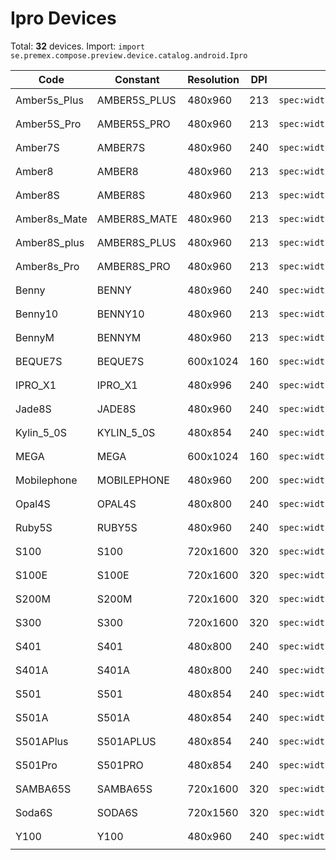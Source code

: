 # Ipro Devices

Total: **32** devices. Import: `import se.premex.compose.preview.device.catalog.android.Ipro`

| Code | Constant | Resolution | DPI | Compose Spec | Preview Usage |
|------|----------|------------|-----|-------------|---------------|
| Amber5s_Plus | AMBER5S_PLUS | 480x960 | 213 | `spec:width=480px,height=960px,dpi=213` | `@Preview(device = Ipro.AMBER5S_PLUS)` |
| Amber5S_Pro | AMBER5S_PRO | 480x960 | 213 | `spec:width=480px,height=960px,dpi=213` | `@Preview(device = Ipro.AMBER5S_PRO)` |
| Amber7S | AMBER7S | 480x960 | 240 | `spec:width=480px,height=960px,dpi=240` | `@Preview(device = Ipro.AMBER7S)` |
| Amber8 | AMBER8 | 480x960 | 213 | `spec:width=480px,height=960px,dpi=213` | `@Preview(device = Ipro.AMBER8)` |
| Amber8S | AMBER8S | 480x960 | 213 | `spec:width=480px,height=960px,dpi=213` | `@Preview(device = Ipro.AMBER8S)` |
| Amber8s_Mate | AMBER8S_MATE | 480x960 | 213 | `spec:width=480px,height=960px,dpi=213` | `@Preview(device = Ipro.AMBER8S_MATE)` |
| Amber8S_plus | AMBER8S_PLUS | 480x960 | 213 | `spec:width=480px,height=960px,dpi=213` | `@Preview(device = Ipro.AMBER8S_PLUS)` |
| Amber8s_Pro | AMBER8S_PRO | 480x960 | 213 | `spec:width=480px,height=960px,dpi=213` | `@Preview(device = Ipro.AMBER8S_PRO)` |
| Benny | BENNY | 480x960 | 240 | `spec:width=480px,height=960px,dpi=240` | `@Preview(device = Ipro.BENNY)` |
| Benny10 | BENNY10 | 480x960 | 213 | `spec:width=480px,height=960px,dpi=213` | `@Preview(device = Ipro.BENNY10)` |
| BennyM | BENNYM | 480x960 | 213 | `spec:width=480px,height=960px,dpi=213` | `@Preview(device = Ipro.BENNYM)` |
| BEQUE7S | BEQUE7S | 600x1024 | 160 | `spec:width=600px,height=1024px,dpi=160` | `@Preview(device = Ipro.BEQUE7S)` |
| IPRO_X1 | IPRO_X1 | 480x996 | 240 | `spec:width=480px,height=996px,dpi=240` | `@Preview(device = Ipro.IPRO_X1)` |
| Jade8S | JADE8S | 480x960 | 240 | `spec:width=480px,height=960px,dpi=240` | `@Preview(device = Ipro.JADE8S)` |
| Kylin_5_0S | KYLIN_5_0S | 480x854 | 240 | `spec:width=480px,height=854px,dpi=240` | `@Preview(device = Ipro.KYLIN_5_0S)` |
| MEGA | MEGA | 600x1024 | 160 | `spec:width=600px,height=1024px,dpi=160` | `@Preview(device = Ipro.MEGA)` |
| Mobilephone | MOBILEPHONE | 480x960 | 200 | `spec:width=480px,height=960px,dpi=200` | `@Preview(device = Ipro.MOBILEPHONE)` |
| Opal4S | OPAL4S | 480x800 | 240 | `spec:width=480px,height=800px,dpi=240` | `@Preview(device = Ipro.OPAL4S)` |
| Ruby5S | RUBY5S | 480x960 | 240 | `spec:width=480px,height=960px,dpi=240` | `@Preview(device = Ipro.RUBY5S)` |
| S100 | S100 | 720x1600 | 320 | `spec:width=720px,height=1600px,dpi=320` | `@Preview(device = Ipro.S100)` |
| S100E | S100E | 720x1600 | 320 | `spec:width=720px,height=1600px,dpi=320` | `@Preview(device = Ipro.S100E)` |
| S200M | S200M | 720x1600 | 320 | `spec:width=720px,height=1600px,dpi=320` | `@Preview(device = Ipro.S200M)` |
| S300 | S300 | 720x1600 | 320 | `spec:width=720px,height=1600px,dpi=320` | `@Preview(device = Ipro.S300)` |
| S401 | S401 | 480x800 | 240 | `spec:width=480px,height=800px,dpi=240` | `@Preview(device = Ipro.S401)` |
| S401A | S401A | 480x800 | 240 | `spec:width=480px,height=800px,dpi=240` | `@Preview(device = Ipro.S401A)` |
| S501 | S501 | 480x854 | 240 | `spec:width=480px,height=854px,dpi=240` | `@Preview(device = Ipro.S501)` |
| S501A | S501A | 480x854 | 240 | `spec:width=480px,height=854px,dpi=240` | `@Preview(device = Ipro.S501A)` |
| S501APlus | S501APLUS | 480x854 | 240 | `spec:width=480px,height=854px,dpi=240` | `@Preview(device = Ipro.S501APLUS)` |
| S501Pro | S501PRO | 480x854 | 240 | `spec:width=480px,height=854px,dpi=240` | `@Preview(device = Ipro.S501PRO)` |
| SAMBA65S | SAMBA65S | 720x1600 | 320 | `spec:width=720px,height=1600px,dpi=320` | `@Preview(device = Ipro.SAMBA65S)` |
| Soda6S | SODA6S | 720x1560 | 320 | `spec:width=720px,height=1560px,dpi=320` | `@Preview(device = Ipro.SODA6S)` |
| Y100 | Y100 | 480x960 | 240 | `spec:width=480px,height=960px,dpi=240` | `@Preview(device = Ipro.Y100)` |

<!-- Generated automatically. Do not edit manually. -->
